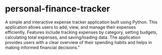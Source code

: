 # personal-finance-tracker


A simple and interactive expense tracker application built using Python. This application allows users to add, view, and manage their expenses efficiently. Features include tracking expenses by category, setting budgets, calculating total expenses, and saving/loading data. The application provides users with a clear overview of their spending habits and helps in making informed financial decisions."
